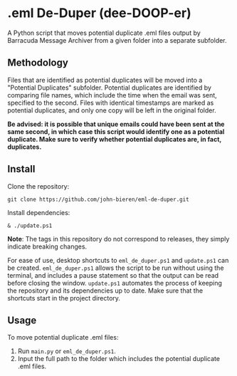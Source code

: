 # .eml De-Duper (dee-DOOP-er)

A Python script that moves potential duplicate .eml files output by Barracuda Message Archiver from a given folder into a separate subfolder.

## Methodology

Files that are identified as potential duplicates will be moved into a "Potential Duplicates" subfolder. Potential duplicates are identified by comparing file names, which include the time when the email was sent, specified to the second. Files with identical timestamps are marked as potential duplicates, and only one copy will be left in the original folder.

**Be advised: it is possible that unique emails could have been sent at the same second, in which case this script would identify one as a potential duplicate. Make sure to verify whether potential duplicates are, in fact, duplicates.**

## Install

Clone the repository:
```
git clone https://github.com/john-bieren/eml-de-duper.git
```
Install dependencies:
```
& ./update.ps1
```
**Note**: The tags in this repository do not correspond to releases, they simply indicate breaking changes.

For ease of use, desktop shortcuts to `eml_de_duper.ps1` and `update.ps1` can be created. `eml_de_duper.ps1` allows the script to be run without using the terminal, and includes a pause statement so that the output can be read before closing the window. `update.ps1` automates the process of keeping the repository and its dependencies up to date. Make sure that the shortcuts start in the project directory.

## Usage

To move potential duplicate .eml files:
1. Run `main.py` or `eml_de_duper.ps1`.
2. Input the full path to the folder which includes the potential duplicate .eml files.
